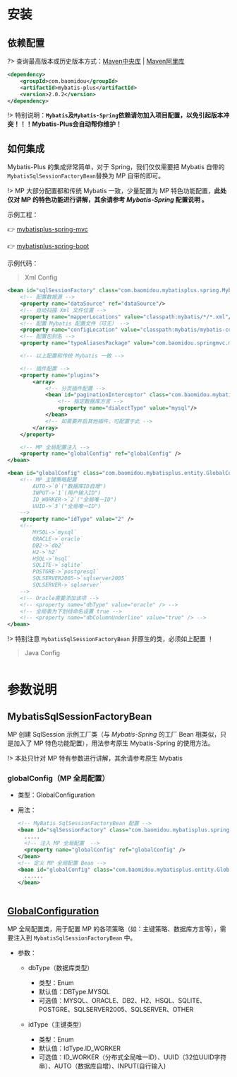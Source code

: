 # 安装

## 依赖配置

?> 查询最高版本或历史版本方式：[Maven中央库](http://search.maven.org/#search%7Cga%7C1%7Cg%3A%22com.baomidou%22%20AND%20a%3A%22mybatis-plus%22) | [Maven阿里库](http://maven.aliyun.com/nexus/#nexus-search;quick~mybatis-plus)

```xml
<dependency>
    <groupId>com.baomidou</groupId>
    <artifactId>mybatis-plus</artifactId>
    <version>2.0.2</version>
</dependency>
```

!> 特别说明：**`Mybatis`及`Mybatis-Spring`依赖请勿加入项目配置，以免引起版本冲突！！！Mybatis-Plus会自动帮你维护！**

## 如何集成

Mybatis-Plus 的集成非常简单，对于 Spring，我们仅仅需要把 Mybatis 自带的`MybatisSqlSessionFactoryBean`替换为 MP 自带的即可。

!> MP 大部分配置都和传统 Mybatis 一致，少量配置为 MP 特色功能配置，**此处仅对 MP 的特色功能进行讲解，其余请参考 _Mybatis-Spring_ 配置说明 。**

示例工程：

👉 [mybatisplus-spring-mvc](https://git.oschina.net/baomidou/mybatisplus-spring-mvc)

👉 [mybatisplus-spring-boot](https://git.oschina.net/baomidou/mybatisplus-spring-boot)

示例代码：

> Xml Config

```xml
<bean id="sqlSessionFactory" class="com.baomidou.mybatisplus.spring.MybatisSqlSessionFactoryBean">
    <!-- 配置数据源 -->
    <property name="dataSource" ref="dataSource"/>
    <!-- 自动扫描 Xml 文件位置 -->
    <property name="mapperLocations" value="classpath:mybatis/*/*.xml"/>
    <!-- 配置 Mybatis 配置文件（可无） -->
    <property name="configLocation" value="classpath:mybatis/mybatis-config.xml"/>
    <!-- 配置包别名 -->
    <property name="typeAliasesPackage" value="com.baomidou.springmvc.model"/>

    <!-- 以上配置和传统 Mybatis 一致 -->

    <!-- 插件配置 -->
    <property name="plugins">
        <array>
            <!-- 分页插件配置 -->
            <bean id="paginationInterceptor" class="com.baomidou.mybatisplus.plugins.PaginationInterceptor">
                <!-- 指定数据库方言 -->
                <property name="dialectType" value="mysql"/>
            </bean>
            <!-- 如需要开启其他插件，可配置于此 -->
        </array>
    </property>

    <!-- MP 全局配置注入 -->
    <property name="globalConfig" ref="globalConfig" />
</bean>

<bean id="globalConfig" class="com.baomidou.mybatisplus.entity.GlobalConfiguration">
    <!-- MP 主键策略配置
        AUTO->`0`("数据库ID自增")
        INPUT->`1`(用户输入ID")
        ID_WORKER->`2`("全局唯一ID")
        UUID->`3`("全局唯一ID")
    -->
    <property name="idType" value="2" />
    <!--
        MYSQL->`mysql`
        ORACLE->`oracle`
        DB2->`db2`
        H2->`h2`
        HSQL->`hsql`
        SQLITE->`sqlite`
        POSTGRE->`postgresql`
        SQLSERVER2005->`sqlserver2005`
        SQLSERVER->`sqlserver`
    -->
    <!-- Oracle需要添加该项 -->
    <!-- <property name="dbType" value="oracle" /> -->
    <!-- 全局表为下划线命名设置 true -->
    <!-- <property name="dbColumnUnderline" value="true" /> -->
</bean>
```

!> 特别注意 `MybatisSqlSessionFactoryBean` 非原生的类，必须如上配置 ！

> Java Config

```java

```

# 参数说明

## MybatisSqlSessionFactoryBean

MP 创建 SqlSession 示例工厂类（与 _Mybatis-Spring_ 的工厂 Bean 相类似，只是加入了 MP 特色功能配置），用法参考原生 Mybatis-Spring 的使用方法。

!> 本处只针对 MP 特有参数进行讲解，其余请参考原生 Mybatis

### globalConfig（MP 全局配置）

- 类型：GlobalConfiguration
- 用法：

  ```xml
  <!-- MyBatis SqlSessionFactoryBean 配置 -->
  <bean id="sqlSessionFactory" class="com.baomidou.mybatisplus.spring.MybatisSqlSessionFactoryBean">
    .....
    <!-- 注入 MP 全局配置  -->
    <property name="globalConfig" ref="globalConfig" />
  </bean>
  <!-- 定义 MP 全局配置 Bean -->
  <bean id="globalConfig" class="com.baomidou.mybatisplus.entity.GlobalConfiguration">
    ......
  </bean>
  ```

  ```java
  ```

## [GlobalConfiguration](https://github.com/baomidou/mybatis-plus/blob/master/mybatis-plus/src/main/java/com/baomidou/mybatisplus/entity/GlobalConfiguration.java)

MP 全局配置类，用于配置 MP 的各项策略（如：主键策略、数据库方言等），需要注入到 `MybatisSqlSessionFactoryBean` 中。

- 参数：

  - dbType（数据库类型）

    - 类型：Enum
    - 默认值：DBType.MYSQL
    - 可选值：MYSQL、ORACLE、DB2、H2、HSQL、SQLITE、POSTGRE、SQLSERVER2005、SQLSERVER、OTHER

  - idType（主键类型）

    - 类型：Enum
    - 默认值：IdType.ID_WORKER
    - 可选值：ID_WORKER（分布式全局唯一ID）、UUID（32位UUID字符串）、AUTO（数据库自增）、INPUT(自行输入)
